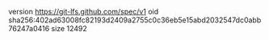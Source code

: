 version https://git-lfs.github.com/spec/v1
oid sha256:402ad63008fc82193d2409a2755c0c36eb5e15abd2032547dc0abb76247a0416
size 12492
